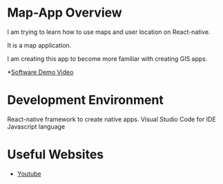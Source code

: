# Map-App Overview

I am trying to learn how to use maps and user location on React-native.

It is a map application.

I am creating this app to become more familiar with creating GIS apps.

*[Software Demo Video](https://youtu.be/4GIHKS0pLu0)

# Development Environment

React-native framework to create native apps.
Visual Studio Code for IDE
Javascript language

# Useful Websites

* [Youtube](youtube.com)
